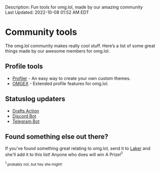 Description: Fun tools for omg.lol, made by our amazing community  
Last Updated: 2022-10-08 01:52 AM EDT

# Community tools

The omg.lol community makes really cool stuff. Here’s a list of some great things made by our awesome members for omg.lol.

## Profile tools

- [Profiler](https://profiler.omg.lol) - An easy way to create your own custom themes.
- [OMGEX](https://github.com/LITDevs/OMGex) - Extended profile features for omg.lol.

## Statuslog updaters

- [Drafts Action](https://actions.getdrafts.com/a/2DT)
- [Discord Bot](https://github.com/mmattbtw/discord-status.lol)
- [Telegram Bot](https://t.me/omgdotlolbot)

## Found something else out there?

If you've found something great relating to omg.lol, send it to [Laker](https://laker.omg.lol) and she'll add it to this list! Anyone who does will win A Prize!<sup>1</sup>

<small><sup>1</sup> probably not, but hey she might!</small>